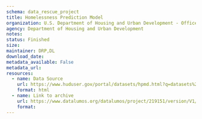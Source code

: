 ```yaml
---
schema: data_rescue_project 
title: Homelessness Prediction Model
organization: U.S. Department of Housing and Urban Development - Office of Policy Development and Research
agency: Department of Housing and Urban Development
notes: 
status: Finished
size: 
maintainer: DRP,DL
download_date: 
metadata_available: False
metadata_url: 
resources:
  - name: Data Source
    url: https://www.huduser.gov/portal/datasets/hpmd.html?q=datasets%2Fhpmd.html
    format: html
  - name: Link to archive
    url: https://www.datalumos.org/datalumos/project/219151/version/V1/view
    format: 
---
```

